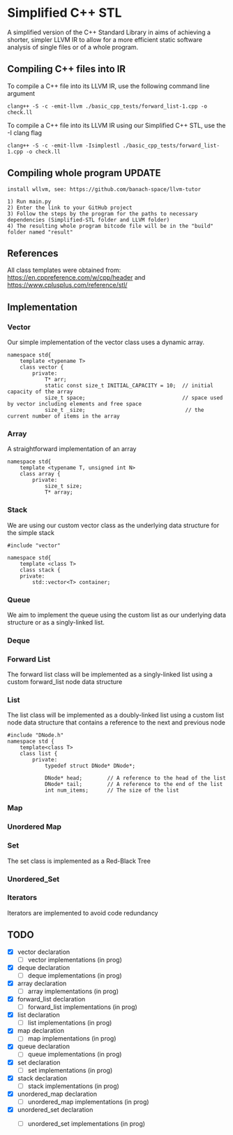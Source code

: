 # Simplified C++ STL

A simplified version of the C++
Standard Library in aims of achieving a shorter, simpler LLVM IR to allow for a more efficient static software analysis of single files or of a whole program.

## Compiling C++ files into IR
To compile a C++ file into its LLVM IR, use the following command line argument
```
clang++ -S -c -emit-llvm ./basic_cpp_tests/forward_list-1.cpp -o check.ll
```

To compile a C++ file into its LLVM IR using our Simplified C++ STL, use the -I clang flag

```
clang++ -S -c -emit-llvm -Isimplestl ./basic_cpp_tests/forward_list-1.cpp -o check.ll
```
## Compiling whole program UPDATE
```
install wllvm, see: https://github.com/banach-space/llvm-tutor

1) Run main.py
2) Enter the link to your GitHub project
3) Follow the steps by the program for the paths to necessary dependencies (Simplified-STL folder and LLVM folder)
4) The resulting whole program bitcode file will be in the "build" folder named "result"

```

## References
All class templates were obtained from: https://en.cppreference.com/w/cpp/header and https://www.cplusplus.com/reference/stl/

## Implementation

### Vector
Our simple implementation of the vector class uses a dynamic array.

```
namespace std{
    template <typename T>
    class vector {
        private:
            T* arr;
            static const size_t INITIAL_CAPACITY = 10;  // initial capacity of the array  
            size_t space;                               // space used by vector including elements and free space
            size_t _size;                                // the current number of items in the array
```

### Array
A straightforward implementation of an array
```
namespace std{
    template <typename T, unsigned int N>
    class array {
        private:
            size_t size;
            T* array;
```

### Stack
We are using our custom vector class as the underlying data structure for the simple stack
```
#include "vector"

namespace std{
    template <class T>
    class stack {
    private:
        std::vector<T> container;
```

### Queue
We aim to implement the queue using the custom list as our underlying data structure or as a singly-linked list.

### Deque

### Forward List
The forward list class will be implemented as a singly-linked list using a custom forward_list node data structure

### List
The list class will be implemented as a doubly-linked list using a custom list node data structure that contains a reference to the next and previous node
```
#include "DNode.h"
namespace std {
    template<class T>
    class list {
        private:
            typedef struct DNode* DNode*;

            DNode* head;        // A reference to the head of the list
            DNode* tail;        // A reference to the end of the list
            int num_items;      // The size of the list
```
### Map

### Unordered Map

### Set
The set class is implemented as a Red-Black Tree

### Unordered_Set

### Iterators
Iterators are implemented to avoid code redundancy

## TODO
- [X]  vector declaration
    - [ ] vector implementations (in prog)
- [X]  deque declaration
    - [ ] deque implementations (in prog)
- [X]  array declaration
    - [ ] array implementations (in prog)
- [X]  forward_list declaration
    - [ ] forward_list implementations (in prog)
- [X]  list declaration
    - [ ] list implementations (in prog)
- [X]  map declaration
    - [ ] map implementations (in prog)
- [X]  queue declaration
    - [ ] queue implementations (in prog)
- [X]  set declaration
    - [ ] set implementations (in prog)
- [X]  stack declaration
    - [ ] stack implementations (in prog)
- [X]  unordered_map declaration
    - [ ] unordered_map implementations (in prog)
- [X]  unordered_set declaration
    - [ ] unordered_set implementations (in prog)

